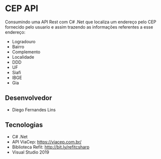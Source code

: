 # CEP API
Consumindo uma API Rest com C# .Net que localiza um endereço pelo CEP fornecido pelo usuario e assim trazendo as informações referentes a esse endereço:
- Logradouro
- Bairro
- Complemento
- Localidade
- DDD
- UF
- Siafi
- IBGE
- Gia

## Desenvolvedor
- Diego Fernandes Lins

## Tecnologias
- C# .Net
- API ViaCep: https://viacep.com.br/
- Biblioteca Refit: http://bit.ly/refitcsharp
- Visual Studio 2019






